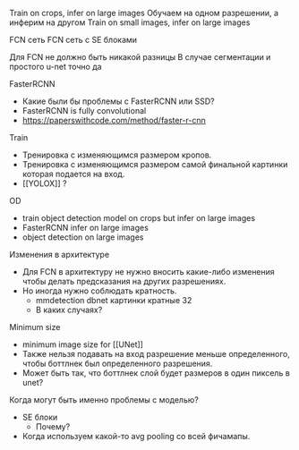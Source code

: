 
Train on crops, infer on large images
Обучаем на одном разрешении, а инферим на другом
Train on small images, infer on large images

FCN сеть
FCN сеть c SE блоками

Для FCN не должно быть никакой разницы
В случае сегментации и простого u-net точно да

FasterRCNN
- Какие были бы проблемы с FasterRCNN или SSD?
- FasterRCNN is fully convolutional
- https://paperswithcode.com/method/faster-r-cnn

Train
- Тренировка с изменяющимся размером кропов.
- Тренировка с изменяющимся размером самой финальной картинки которая подается на вход.
- [[YOLOX]] ?

OD
- train object detection model on crops but infer on large images
- FasterRCNN infer on large images
- object detection on large images

Изменения в архитектуре
- Для FCN в архитектуру не нужно вносить какие-либо изменения чтобы делать предсказания на других разрешениях.
- Но иногда нужно соблюдать кратность.
	- mmdetection dbnet картинки кратные 32
	- В каких случаях?

Minimum size
- minimum image size for [[UNet]]
- Также нельзя подавать на вход разрешение меньше определенного, чтобы боттлнек был определенного разрешения.
- Может быть так, что боттлнек слой будет размеров в один пиксель в unet?

Когда могут быть именно проблемы с моделью?
- SE блоки
	- Почему?
- Когда используем какой-то avg pooling со всей фичамапы.
